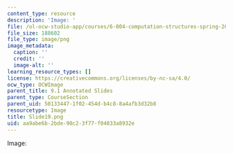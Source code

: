 ```yaml
---
content_type: resource
description: 'Image: '
file: /ol-ocw-studio-app/courses/6-004-computation-structures-spring-2017/aa9abe6b2bde90c23f77f04833a8932e_Slide19.png
file_size: 188602
file_type: image/png
image_metadata:
  caption: ''
  credit: ''
  image-alt: ''
learning_resource_types: []
license: https://creativecommons.org/licenses/by-nc-sa/4.0/
ocw_type: OCWImage
parent_title: 9.1 Annotated Slides
parent_type: CourseSection
parent_uid: 50133447-1f02-454d-b4c8-8a4afb3d32b8
resourcetype: Image
title: Slide19.png
uid: aa9abe6b-2bde-90c2-3f77-f04833a8932e
---
```

Image: 